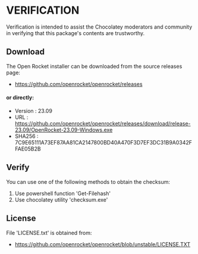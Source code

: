 # VERIFICATION
Verification is intended to assist the Chocolatey moderators and community in verifying that this package's contents are trustworthy.

## Download
The Open Rocket installer can be downloaded from the source releases page:
- https://github.com/openrocket/openrocket/releases

#### or directly:
- Version : 23.09
- URL     : https://github.com/openrocket/openrocket/releases/download/release-23.09/OpenRocket-23.09-Windows.exe
- SHA256  : 7C9E65111A73EF87AA81CA2147800BD40A470F3D7EF3DC31B9A0342FFAE05B2B

## Verify
You can use one of the following methods to obtain the checksum:
1. Use powershell function 'Get-Filehash'
2. Use chocolatey utility 'checksum.exe'

## License
File 'LICENSE.txt' is obtained from:
- https://github.com/openrocket/openrocket/blob/unstable/LICENSE.TXT
